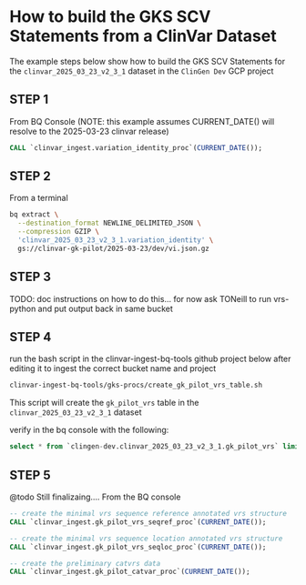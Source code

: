 # How to build the GKS SCV Statements from a ClinVar Dataset

The example steps below show how to build the GKS SCV Statements
for the `clinvar_2025_03_23_v2_3_1` dataset in the `ClinGen Dev` GCP project

## STEP 1

From BQ Console (NOTE: this example assumes CURRENT_DATE() will resolve to the 2025-03-23 clinvar release)

``` sql
CALL `clinvar_ingest.variation_identity_proc`(CURRENT_DATE());
```

## STEP 2

From a terminal

``` bash
bq extract \
  --destination_format NEWLINE_DELIMITED_JSON \
  --compression GZIP \
  'clinvar_2025_03_23_v2_3_1.variation_identity' \
  gs://clinvar-gk-pilot/2025-03-23/dev/vi.json.gz
```

## STEP 3

TODO: doc instructions on how to do this... for now
  ask TONeill to run vrs-python and put output back in same bucket

## STEP 4

run the bash script in the clinvar-ingest-bq-tools github project below
after editing it to ingest the correct bucket name and project

``` bash
clinvar-ingest-bq-tools/gks-procs/create_gk_pilot_vrs_table.sh
``` 

This script will create the `gk_pilot_vrs` table in the `clinvar_2025_03_23_v2_3_1` dataset

verify in the bq console with the following:

``` sql
select * from `clingen-dev.clinvar_2025_03_23_v2_3_1.gk_pilot_vrs` limit 100
```

## STEP 5 

@todo Still finalizaing....
From the BQ console

``` sql
-- create the minimal vrs sequence reference annotated vrs structure
CALL `clinvar_ingest.gk_pilot_vrs_seqref_proc`(CURRENT_DATE());

-- create the minimal vrs sequence location annotated vrs structure
CALL `clinvar_ingest.gk_pilot_vrs_seqloc_proc`(CURRENT_DATE());

-- create the preliminary catvrs data
CALL `clinvar_ingest.gk_pilot_catvar_proc`(CURRENT_DATE());


```
